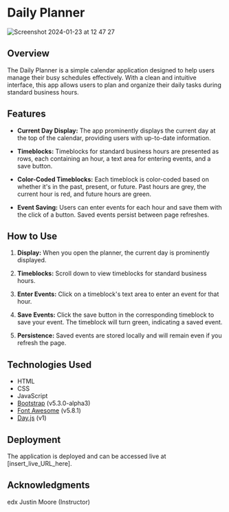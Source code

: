 # Daily Planner
![Screenshot 2024-01-23 at 12 47 27](https://github.com/calltekk/dailyplanner/assets/112567796/8b0e52d4-b4a7-44d1-ac95-1756a62551d0)

## Overview

The Daily Planner is a simple calendar application designed to help users manage their busy schedules effectively. With a clean and intuitive interface, this app allows users to plan and organize their daily tasks during standard business hours.

## Features

- **Current Day Display:** The app prominently displays the current day at the top of the calendar, providing users with up-to-date information.

- **Timeblocks:** Timeblocks for standard business hours are presented as rows, each containing an hour, a text area for entering events, and a save button.

- **Color-Coded Timeblocks:** Each timeblock is color-coded based on whether it's in the past, present, or future. Past hours are grey, the current hour is red, and future hours are green.

- **Event Saving:** Users can enter events for each hour and save them with the click of a button. Saved events persist between page refreshes.

## How to Use

1. **Display:** When you open the planner, the current day is prominently displayed.

2. **Timeblocks:** Scroll down to view timeblocks for standard business hours.

3. **Enter Events:** Click on a timeblock's text area to enter an event for that hour.

4. **Save Events:** Click the save button in the corresponding timeblock to save your event. The timeblock will turn green, indicating a saved event.

5. **Persistence:** Saved events are stored locally and will remain even if you refresh the page.

## Technologies Used

- HTML
- CSS
- JavaScript
- [Bootstrap](https://getbootstrap.com/) (v5.3.0-alpha3)
- [Font Awesome](https://fontawesome.com/) (v5.8.1)
- [Day.js](https://day.js.org/) (v1)

## Deployment

The application is deployed and can be accessed live at [insert_live_URL_here].


## Acknowledgments

edx
Justin Moore (Instructor)
